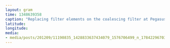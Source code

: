 ```yaml
---
layout: gram
time: 1348639358
caption: "Replacing filter elements on the coalescing filter at Pegasus Airfield."
latitude: 
longitude: 
media:
- media/posts/201209/11190835_1428833637434079_1576706499_n_17842296703000351.jpg
---
```

